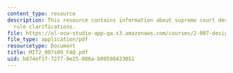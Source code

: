 ```yaml
---
content_type: resource
description: This resource contains information about supreme court decisions, and
  rule clarifications.
file: https://ol-ocw-studio-app-qa.s3.amazonaws.com/courses/2-007-design-and-manufacturing-i-spring-2009/b874ef1f72779e25006ab00598433051_MIT2_007s09_FAQ.pdf
file_type: application/pdf
resourcetype: Document
title: MIT2_007s09_FAQ.pdf
uid: b874ef1f-7277-9e25-006a-b00598433051
---
```


